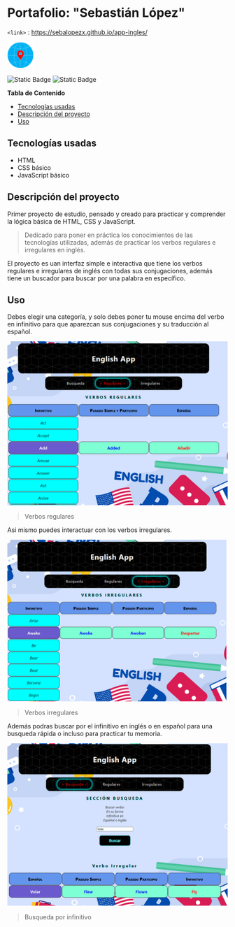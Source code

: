 # Portafolio: "Sebastián López"
`<link>` : <https://sebalopezx.github.io/app-ingles/>

<img src="https://github.com/sebalopezx/app-ingles/blob/master/images/logo.png" alt="Logo del proyecto" width="60" height="60">


![Static Badge](https://img.shields.io/badge/Creador-Sebasti%C3%A1n_L%C3%B3pez-aqua) ![Static Badge](https://img.shields.io/badge/Versi%C3%B3n-1.0-aqua)


**Tabla de Contenido**

+ [Tecnologías usadas](#Tecnologías-usadas)
+ [Descripción del proyecto](#Descripción-del-proyecto)
+ [Uso](#Uso)


## Tecnologías usadas

- HTML
- CSS básico
- JavaScript básico


## Descripción del proyecto

Primer proyecto de estudio, pensado y creado para practicar y comprender la lógica básica de HTML, CSS y JavaScript.

> Dedicado para poner en práctica los conocimientos de las tecnologías utilizadas, además de practicar los verbos regulares e irregulares en inglés.

El proyecto es uan interfaz simple e interactiva que tiene los verbos regulares e irregulares de inglés con todas sus conjugaciones, además tiene un buscador para buscar por una palabra en específico.

## Uso

Debes elegir una categoría, y solo debes poner tu mouse encima del verbo en infinitivo para que aparezcan sus conjugaciones y su traducción al español.

![](https://github.com/sebalopezx/app-ingles/blob/master/images/verbos.png)
> Verbos regulares

Asi mismo puedes interactuar con los verbos irregulares.

![](https://github.com/sebalopezx/app-ingles/blob/master/images/verbos_irregulares.png)
> Verbos irregulares

Además podras buscar por el infinitivo en inglés o en español para una busqueda rápida o incluso para practicar tu memoria.

![](https://github.com/sebalopezx/app-ingles/blob/master/images/busqueda.png)
> Busqueda por infinitivo
